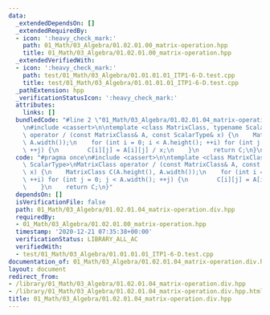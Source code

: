 ```yaml
---
data:
  _extendedDependsOn: []
  _extendedRequiredBy:
  - icon: ':heavy_check_mark:'
    path: 01_Math/03_Algebra/01.02.01.00_matrix-operation.hpp
    title: 01_Math/03_Algebra/01.02.01.00_matrix-operation.hpp
  _extendedVerifiedWith:
  - icon: ':heavy_check_mark:'
    path: test/01_Math/03_Algebra/01.01.01.01_ITP1-6-D.test.cpp
    title: test/01_Math/03_Algebra/01.01.01.01_ITP1-6-D.test.cpp
  _pathExtension: hpp
  _verificationStatusIcon: ':heavy_check_mark:'
  attributes:
    links: []
  bundledCode: "#line 2 \"01_Math/03_Algebra/01.02.01.04_matrix-operation.div.hpp\"\
    \n#include <cassert>\n\ntemplate <class MatrixClass, typename ScalarType>\nMatrixClass\
    \ operator / (const MatrixClass& A, const ScalarType& x) {\n    MatrixClass C(A.height(),\
    \ A.width());\n    for (int i = 0; i < A.height(); ++i) for (int j = 0; j < A.width();\
    \ ++j) {\n        C[i][j] = A[i][j] / x;\n    }\n    return C;\n}\n"
  code: "#pragma once\n#include <cassert>\n\ntemplate <class MatrixClass, typename\
    \ ScalarType>\nMatrixClass operator / (const MatrixClass& A, const ScalarType&\
    \ x) {\n    MatrixClass C(A.height(), A.width());\n    for (int i = 0; i < A.height();\
    \ ++i) for (int j = 0; j < A.width(); ++j) {\n        C[i][j] = A[i][j] / x;\n\
    \    }\n    return C;\n}"
  dependsOn: []
  isVerificationFile: false
  path: 01_Math/03_Algebra/01.02.01.04_matrix-operation.div.hpp
  requiredBy:
  - 01_Math/03_Algebra/01.02.01.00_matrix-operation.hpp
  timestamp: '2020-12-21 07:35:38+00:00'
  verificationStatus: LIBRARY_ALL_AC
  verifiedWith:
  - test/01_Math/03_Algebra/01.01.01.01_ITP1-6-D.test.cpp
documentation_of: 01_Math/03_Algebra/01.02.01.04_matrix-operation.div.hpp
layout: document
redirect_from:
- /library/01_Math/03_Algebra/01.02.01.04_matrix-operation.div.hpp
- /library/01_Math/03_Algebra/01.02.01.04_matrix-operation.div.hpp.html
title: 01_Math/03_Algebra/01.02.01.04_matrix-operation.div.hpp
---
```

